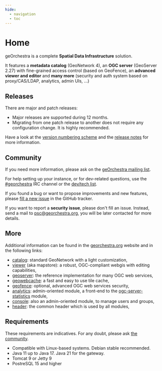```yaml
---
hide:
  - navigation
  - toc
---
```


# Home

geOrchestra is a complete **Spatial Data Infrastructure** solution.

It features a **metadata catalog** (GeoNetwork 4), an **OGC server** (GeoServer 2.27) with fine-grained access control (based on GeoFence), an **advanced viewer and editor** and **many more** (security and auth system based on proxy/CAS/LDAP, analytics, admin UIs, ...)

## Releases

There are major and patch releases:
* Major releases are supported during 12 months.
* Migrating from one patch release to another does not require any configuration change. It is highly recommended.

Have a look at the [version numbering scheme](developer_guide/version_number.en.md) and the [release notes](https://github.com/georchestra/georchestra/releases) for more information.


## Community

If you need more information, please ask on the [geOrchestra mailing list](https://groups.google.com/forum/#!forum/georchestra).

For help setting up your instance, or for dev-related questions, use the [#georchestra](https://matrix.to/#/#georchestra:osgeo.org) IRC channel or the [dev/tech list](https://groups.google.com/forum/#!forum/georchestra-dev).

If you found a bug or want to propose improvements and new features, please [fill a new issue](https://github.com/georchestra/georchestra/issues/new/choose) in the GitHub tracker.

If you want to report a **security issue**, please don't fill an issue. Instead, send a mail to <psc@georchestra.org>, you will be later contacted for more details.


## More

Additional information can be found in the [georchestra.org](http://www.georchestra.org/) website and in the following links:
* [catalog](https://github.com/georchestra/geonetwork/): standard GeoNetwork with a light customization,
* [viewer](https://github.com/georchestra/mapstore2-georchestra#readme) (aka mapstore): a robust, OGC-compliant webgis with editing capabilities,
* [geoserver](http://geoserver.org/): the reference implementation for many OGC web services,
* [geowebcache](http://geowebcache.org/): a fast and easy to use tile cache,
* [geofence](https://github.com/georchestra/geofence/blob/georchestra/georchestra.md): optional, advanced OGC web services security,
* [analytics](https://github.com/georchestra/georchestra/blob/master/analytics/README.md): admin-oriented module, a front-end to the [ogc-server-statistics](https://github.com/georchestra/georchestra/blob/master/ogc-server-statistics/README.md) module,
* [console](https://github.com/georchestra/georchestra/blob/master/console/README.md): also an admin-oriented module, to manage users and groups,
* [header](https://github.com/georchestra/georchestra/blob/master/header/README.md): the common header which is used by all modules,


## Requirements

These requirements are indicatives. For any doubt, please ask [the community](https://www.georchestra.org/community.html).

* Compatible with Linux-based systems. Debian stable recommended.
* Java 11 up to Java 17. Java 21 for the gateway.
* Tomcat 9 or Jetty 9
* PostreSQL 15 and higher




